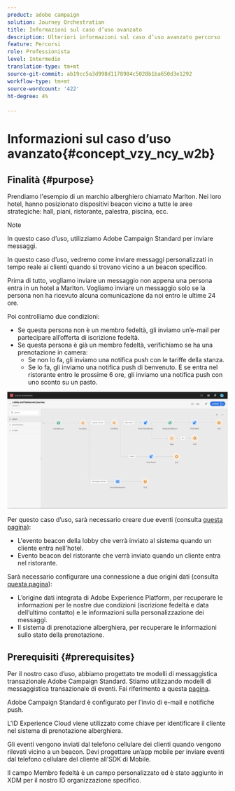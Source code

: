 ```yaml
---
product: adobe campaign
solution: Journey Orchestration
title: Informazioni sul caso d’uso avanzato
description: Ulteriori informazioni sul caso d’uso avanzato percorso
feature: Percorsi
role: Professionista
level: Intermedio
translation-type: tm+mt
source-git-commit: ab19cc5a3d998d1178984c5028b1ba650d3e1292
workflow-type: tm+mt
source-wordcount: '422'
ht-degree: 4%

---
```



# Informazioni sul caso d’uso avanzato{#concept_vzy_ncy_w2b}

## Finalità {#purpose}

Prendiamo l&#39;esempio di un marchio alberghiero chiamato Marlton. Nei loro hotel, hanno posizionato dispositivi beacon vicino a tutte le aree strategiche: hall, piani, ristorante, palestra, piscina, ecc.

>[!NOTE]
>
>In questo caso d’uso, utilizziamo Adobe Campaign Standard per inviare messaggi.

In questo caso d’uso, vedremo come inviare messaggi personalizzati in tempo reale ai clienti quando si trovano vicino a un beacon specifico.

Prima di tutto, vogliamo inviare un messaggio non appena una persona entra in un hotel a Marlton. Vogliamo inviare un messaggio solo se la persona non ha ricevuto alcuna comunicazione da noi entro le ultime 24 ore.

Poi controlliamo due condizioni:

* Se questa persona non è un membro fedeltà, gli inviamo un’e-mail per partecipare all’offerta di iscrizione fedeltà.
* Se questa persona è già un membro fedeltà, verifichiamo se ha una prenotazione in camera:
   * Se non lo fa, gli inviamo una notifica push con le tariffe della stanza.
   * Se lo fa, gli inviamo una notifica push di benvenuto. E se entra nel ristorante entro le prossime 6 ore, gli inviamo una notifica push con uno sconto su un pasto.

![](../assets/journeyuc2_29.png)

Per questo caso d’uso, sarà necessario creare due eventi (consulta [questa pagina](../usecase/configuring-the-events.md)):

* L&#39;evento beacon della lobby che verrà inviato al sistema quando un cliente entra nell&#39;hotel.
* Evento beacon del ristorante che verrà inviato quando un cliente entra nel ristorante.

Sarà necessario configurare una connessione a due origini dati (consulta [questa pagina](../usecase/configuring-the-data-sources.md)):

* L’origine dati integrata di Adobe Experience Platform, per recuperare le informazioni per le nostre due condizioni (iscrizione fedeltà e data dell’ultimo contatto) e le informazioni sulla personalizzazione dei messaggi.
* Il sistema di prenotazione alberghiera, per recuperare le informazioni sullo stato della prenotazione.

## Prerequisiti {#prerequisites}

Per il nostro caso d’uso, abbiamo progettato tre modelli di messaggistica transazionale Adobe Campaign Standard. Stiamo utilizzando modelli di messaggistica transazionale di eventi. Fai riferimento a questa [pagina](https://docs.adobe.com/content/help/it-IT/campaign-standard/using/communication-channels/transactional-messaging/about-transactional-messaging.translate.html).

Adobe Campaign Standard è configurato per l’invio di e-mail e notifiche push.

L&#39;ID Experience Cloud viene utilizzato come chiave per identificare il cliente nel sistema di prenotazione alberghiera.

Gli eventi vengono inviati dal telefono cellulare dei clienti quando vengono rilevati vicino a un beacon. Devi progettare un’app mobile per inviare eventi dal telefono cellulare del cliente all’SDK di Mobile.

Il campo Membro fedeltà è un campo personalizzato ed è stato aggiunto in XDM per il nostro ID organizzazione specifico.
